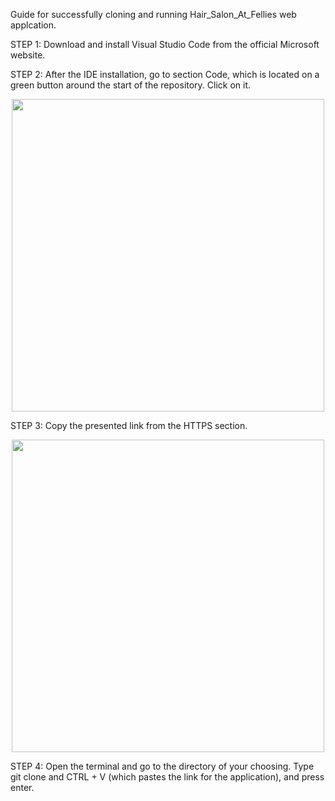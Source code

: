 Guide for successfully cloning and running Hair_Salon_At_Fellies web applcation.

STEP 1: Download and install Visual Studio Code from the official Microsoft website.

STEP 2: After the IDE installation, go to section Code, which is located on a green button around the start of the repository. Click on it.

<div align="center">
    <img src="https://github.com/user-attachments/assets/9324a0b9-5d95-41d7-b8cc-97aa23f4a3f0" width="500"/>
</div>

STEP 3: Copy the presented link from the HTTPS section.

<div align="center">
    <img src="https://github.com/user-attachments/assets/a1e38244-97c0-4ea4-8cd0-ac81ad338723" width="500"/>
</div>

STEP 4: Open the terminal and go to the directory of your choosing. Type git clone and CTRL + V (which pastes the link for the application), and press enter.
